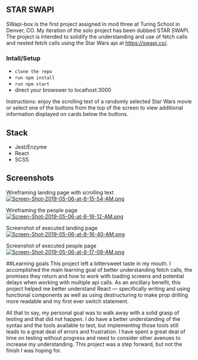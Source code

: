 ## STAR SWAPI

SWapi-box is the first project assigned in mod three at Turing School in Denver, CO. My iteration of the solo project has been dubbed STAR SWAPI. The project is intended to solidify the understanding and use of fetch calls and nested fetch calls using the Star Wars api at https://swapi.co/.

### Intall/Setup

- `clone the repo`
- `run npm install`
- `run npm start`
- direct your browswer to localhost:3000

Instructions: enjoy the scrolling text of a randomly selected Star Wars movie or select one of the buttons from the top of the screen to view additional information displayed on cards below the buttons.

## Stack
- Jest/Enzyme
- React
- SCSS

## Screenshots
Wireframing landing page with scrolling text
[![Screen-Shot-2019-05-06-at-8-15-54-AM.png](https://i.postimg.cc/5NsM3kGk/Screen-Shot-2019-05-06-at-8-15-54-AM.png)](https://postimg.cc/crtj1TdQ)

Wireframing the people page
[![Screen-Shot-2019-05-06-at-8-16-12-AM.png](https://i.postimg.cc/sg8CFG3Y/Screen-Shot-2019-05-06-at-8-16-12-AM.png)](https://postimg.cc/5XwRL0Yy)

Screenshot of executed landing page
[![Screen-Shot-2019-05-06-at-8-16-40-AM.png](https://i.postimg.cc/wvXCsWL2/Screen-Shot-2019-05-06-at-8-16-40-AM.png)](https://postimg.cc/ftb2GfHS)

Screenshot of executed people page
[![Screen-Shot-2019-05-06-at-8-17-09-AM.png](https://i.postimg.cc/C5wWCj4g/Screen-Shot-2019-05-06-at-8-17-09-AM.png)](https://postimg.cc/1nYCsVTC)

##Learning goals
This project left a bittersweet taste in my mouth. I accomplished the main learning goal of better understanding fetch calls, the promises they return and how to work with loading screens and potential delays when working with multiple api calls. As an ancillary benefit, this project helped me better understand React — specifically writing and using functional components as well as using destructuring to make prop drilling more readable and my first ever switch statement. 

All that to say, my personal goal was to walk away with a solid grasp of testing and that did not happen. I do have a better understanding of the syntax and the tools available to test, but implementing those tools still leads to a great deal of errors and frustration. I have spent a great deal of time on testing without progress and need to consider other avenues to increase my understanding. This project was a step forward, but not the finish I was hoping for.